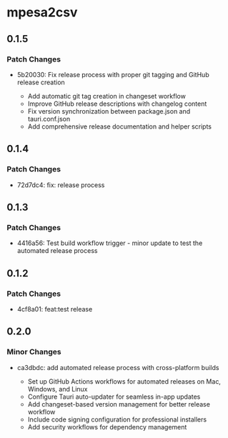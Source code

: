 # mpesa2csv

## 0.1.5

### Patch Changes

- 5b20030: Fix release process with proper git tagging and GitHub release creation

  - Add automatic git tag creation in changeset workflow
  - Improve GitHub release descriptions with changelog content
  - Fix version synchronization between package.json and tauri.conf.json
  - Add comprehensive release documentation and helper scripts

## 0.1.4

### Patch Changes

- 72d7dc4: fix: release process

## 0.1.3

### Patch Changes

- 4416a56: Test build workflow trigger - minor update to test the automated release process

## 0.1.2

### Patch Changes

- 4cf8a01: feat:test release

## 0.2.0

### Minor Changes

- ca3dbdc: add automated release process with cross-platform builds

  - Set up GitHub Actions workflows for automated releases on Mac, Windows, and Linux
  - Configure Tauri auto-updater for seamless in-app updates
  - Add changeset-based version management for better release workflow
  - Include code signing configuration for professional installers
  - Add security workflows for dependency management
